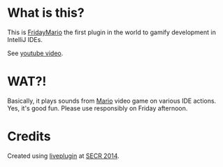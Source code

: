 What is this?
=============
This is [FridayMario](http://plugins.jetbrains.com/plugin/7599?pr=idea)
the first plugin in the world to gamify development in IntelliJ IDEs.

See [youtube video](http://youtu.be/tlrl25lwWDs).

WAT?!
=====
Basically, it plays sounds from [Mario](http://en.wikipedia.org/wiki/Mario) video game on various IDE actions.
Yes, it's good fun. Please use responsibly on Friday afternoon.

Credits
=======
Created using [liveplugin](https://github.com/dkandalov/live-plugin) at [SECR 2014](http://http://2014.secr.ru/).